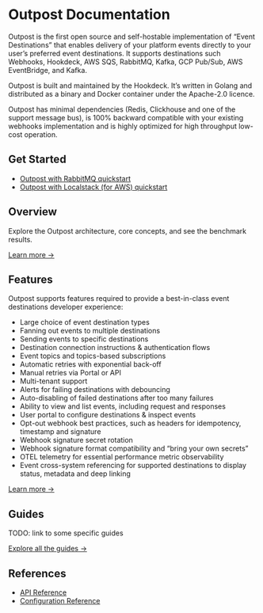 # Outpost Documentation

Outpost is the first open source and self-hostable implementation of “Event Destinations” that enables delivery of your platform events directly to your user’s preferred event destinations. It supports destinations such Webhooks, Hookdeck, AWS SQS, RabbitMQ, Kafka, GCP Pub/Sub, AWS EventBridge, and Kafka.

Outpost is built and maintained by the Hookdeck. It’s written in Golang and distributed as a binary and Docker container under the Apache-2.0 licence.

Outpost has minimal dependencies (Redis, Clickhouse and one of the support message bus), is 100% backward compatible with your existing webhooks implementation and is highly optimized for high throughput low-cost operation.

## Get Started

- [Outpost with RabbitMQ quickstart](1-get-started/1-rabbitmq.md)
- [Outpost with Localstack (for AWS) quickstart](1-get-started/2-localstack.md)

## Overview

Explore the Outpost architecture, core concepts, and see the benchmark results.

[Learn more &rarr;](2-overview/README.md)

## Features

Outpost supports features required to provide a best-in-class event destinations developer experience:

- Large choice of event destination types
- Fanning out events to multiple destinations
- Sending events to specific destinations
- Destination connection instructions & authentication flows
- Event topics and topics-based subscriptions
- Automatic retries with exponential back-off
- Manual retries via Portal or API
- Multi-tenant support
- Alerts for failing destinations with debouncing
- Auto-disabling of failed destinations after too many failures
- Ability to view and list events, including request and responses
- User portal to configure destinations & inspect events
- Opt-out webhook best practices, such as headers for idempotency, timestamp and signature
- Webhook signature secret rotation
- Webhook signature format compatibility and “bring your own secrets”
- OTEL telemetry for essential performance metric observability
- Event cross-system referencing for supported destinations to display status, metadata and deep linking

[Learn more &rarr;](3-features/README.md)

## Guides

TODO: link to some specific guides

[Explore all the guides &rarr;](4-guides/README.md)

## References

- [API Reference](5-references/1-api.md)
- [Configuration Reference](5-references/2-configuration.md)
